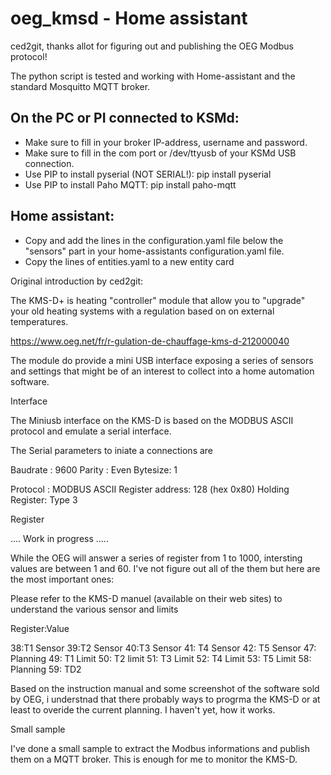 # oeg_kmsd - Home assistant

ced2git, thanks allot for figuring out and publishing the OEG Modbus protocol!

The python script is tested and working with Home-assistant and the standard Mosquitto MQTT broker.

## On the PC or PI connected to KSMd:
- Make sure to fill in your broker IP-address, username and password.
- Make sure to fill in the com port or /dev/ttyusb of your KSMd USB connection.
- Use PIP to install pyserial (NOT SERIAL!):  pip install pyserial
- Use PIP to install Paho MQTT:               pip install paho-mqtt

## Home assistant:
- Copy and add the lines in the configuration.yaml file below the "sensors" part in your home-assistants configuration.yaml file.
- Copy the lines of entities.yaml to a new entity card



Original introduction by ced2git:

The KMS-D+ is  heating "controller" module that allow you to "upgrade" your old heating systems with a regulation based on 
on external temperatures. 

https://www.oeg.net/fr/r-gulation-de-chauffage-kms-d-212000040

The module do provide a mini USB interface exposing a series of sensors and settings that might be of an interest to collect
into a home automation software. 

Interface

The Miniusb interface on the KMS-D is based on the MODBUS ASCII protocol and emulate a serial interface.

The Serial parameters to iniate a connections are 

Baudrate :  9600
Parity : Even
Bytesize: 1

Protocol : MODBUS ASCII
Register address: 128 (hex 0x80)
Holding Register: Type 3

Register 

.... Work in progress .....

While the OEG will answer a series of register from 1 to 1000, intersting values are between 1 and 60. I've not figure out all
of the them but here are the most important ones: 

Please refer to the KMS-D manuel (available on their web sites) to understand the various sensor and limits 

Register:Value

38:T1 Sensor
39:T2 Sensor
40:T3 Sensor
41: T4 Sensor
42: T5 Sensor
47: Planning 
49: T1 Limit
50: T2 limit
51: T3 Limit
52: T4 Limit
53: T5 Limit
58: Planning
59: TD2

Based on the instruction manual and some screenshot of the software sold by OEG, i understnad that there probably ways to 
progrma the KMS-D or at least to overide the current planning. I haven't yet, how it works. 

Small sample

I've done a small sample to extract the Modbus informations and publish them on a MQTT broker. This is enough for me 
to monitor the KMS-D. 


